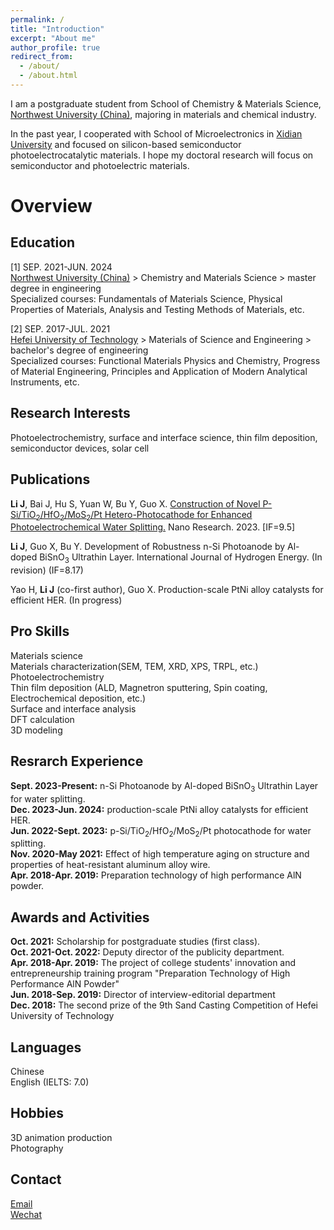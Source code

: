 ```yaml
---
permalink: /
title: "Introduction"
excerpt: "About me"
author_profile: true
redirect_from: 
  - /about/
  - /about.html
---
```


I am a postgraduate student from School of Chemistry & Materials Science, [Northwest University (China)](https://english.nwu.edu.cn/), majoring in materials and chemical industry.

In the past year, I cooperated with School of Microelectronics in [Xidian University](https://en.xidian.edu.cn/) and focused on silicon-based semiconductor photoelectrocatalytic materials. I hope my doctoral research will focus on semiconductor and photoelectric materials.<br>

Overview
======

Education
------
[1] SEP. 2021-JUN. 2024<br>
[Northwest University (China)](https://english.nwu.edu.cn/) > Chemistry and Materials Science > master degree in engineering<br>
Specialized courses: Fundamentals of Materials Science, Physical Properties of Materials, Analysis and Testing Methods of Materials, etc.

[2] SEP. 2017-JUL. 2021<br>
[Hefei University of Technology](https://www.hfut.edu.cn/) > Materials of Science and Engineering > bachelor's degree of engineering<br>
Specialized courses: Functional Materials Physics and Chemistry, Progress of Material Engineering, Principles and Application of Modern Analytical Instruments, etc.

Research Interests
------
Photoelectrochemistry, surface and interface science, thin film deposition, semiconductor devices, solar cell

Publications
------
**Li J**, Bai J, Hu S, Yuan W, Bu Y, Guo X. [Construction of Novel P-Si/TiO<sub>2</sub>/HfO<sub>2</sub>/MoS<sub>2</sub>/Pt Hetero-Photocathode for Enhanced Photoelectrochemical Water Splitting.](https://link.springer.com/article/10.1007/s12274-023-6299-1) Nano Research. 2023. [IF=9.5]<br>

**Li J**, Guo X, Bu Y. Development of Robustness n-Si Photoanode by Al-doped BiSnO<sub>3</sub> Ultrathin Layer. International Journal of Hydrogen Energy. (In revision) (IF=8.17)<br>

Yao H, **Li J** (co-first author), Guo X. Production-scale PtNi alloy catalysts for efficient HER. (In progress)<br>

Pro Skills
------
Materials science<br>
Materials characterization(SEM, TEM, XRD, XPS, TRPL, etc.)<br>
Photoelectrochemistry<br>
Thin film deposition (ALD, Magnetron sputtering, Spin coating, Electrochemical deposition, etc.)<br>
Surface and interface analysis<br>
DFT calculation<br>
3D modeling<br>

Resrarch Experience
------
**Sept. 2023-Present:** n-Si Photoanode by Al-doped BiSnO<sub>3</sub> Ultrathin Layer for water splitting.<br>
**Dec. 2023-Jun. 2024:** production-scale PtNi alloy catalysts for efficient HER.<br>
**Jun. 2022-Sept. 2023:** p-Si/TiO<sub>2</sub>/HfO<sub>2</sub>/MoS<sub>2</sub>/Pt photocathode for water splitting.<br>
**Nov. 2020-May 2021:** Effect of high temperature aging on structure and properties of heat-resistant aluminum alloy wire.<br>
**Apr. 2018-Apr. 2019:** Preparation technology of high performance AlN powder.<br>

Awards and Activities
------
**Oct. 2021:** Scholarship for postgraduate studies (first class).<br>
**Oct. 2021-Oct. 2022:** Deputy director of the publicity department.<br>
**Apr. 2018-Apr. 2019:** The project of college students' innovation and entrepreneurship training program "Preparation Technology of High Performance AlN Powder"<br>
**Jun. 2018-Sep. 2019:** Director of interview-editorial department<br>
**Dec. 2018:** The second prize of the 9th Sand Casting Competition of Hefei University of Technology<br>

Languages
------
Chinese<br>
English (IELTS: 7.0)

Hobbies
------
3D animation production<br>
Photography

Contact
------
[Email](lijiaru@stumail.nwu.edu.cn)<br>
[Wechat](images/Wechat.png)
